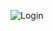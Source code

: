 ![Login](https://github.com/inam-chandio/Estate/assets/126110565/4d966941-d1f2-489f-a875-bc381c1c711c)
